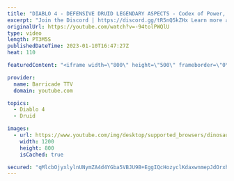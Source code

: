 ```yaml
---
title: "DIABLO 4 - DEFENSIVE DRUID LEGENDARY ASPECTS - Codex of Power, Diablo IV"
excerpt: "Join the Discord | https://discord.gg/tR5nQ5kZHx Learn more about the specific Defensive Legendary Aspects you can apply to ..."
originalUrl: https://youtube.com/watch?v=-94tolPWQlU
type: video
length: PT3M5S
publishedDateTime: 2023-01-10T16:47:27Z
heat: 110

featuredContent: "<iframe width=\"800\" height=\"500\" frameborder=\"0\" src=\"https://www.youtube.com/embed/-94tolPWQlU\" allow=\"accelerometer; autoplay; encrypted-media; gyroscope; picture-in-picture\" allowfullscreen></iframe>"

provider:
  name: Barricade TTV
  domain: youtube.com

topics:
  - Diablo 4
  - Druid

images:
  - url: https://www.youtube.com/img/desktop/supported_browsers/dinosaur.png
    width: 1200
    height: 800
    isCached: true

secured: "qMlcbOjyxlylnUNymZA4d4YGba5VBJU9B+EggIQcHozyclKdaxwnmepJdOrxhfwrmYILmHEj7R8ZQdw5Y+a5oOjzp1zrlKkiE43/LGf11fqEmeCGuAYmziDkhidvGudn2ClLeA5rynmzEDUiBnxeybsVpeYE5xCsgB22RZPdp35yv9m2yjTUnikxeeuAX0ak71pQzVaKdY683WS1G9EPzxWZw9arzgduG+KVB1tM7VLJv8rC281JJ3ZizfSDlRom9UJ0cX2yEDFPCJBh1AOypxy3oLFojb1JpMmv/bvVnS65PGMHvq0uiGqL7D5fHPQ/mhxAn32hDItniB7Ki8DODeavOJf1fMeFK6yewbZvrjfYUOCVNydkZ+HULdPOlomeaZ9Mb4/ZthiXhBgucPAFU7cBVoAL4+XdZB1JoTdstO0=;sYP6kMTMOqHh7Q8epsj8MQ=="
---
```


